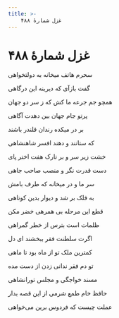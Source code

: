 ```yaml
---
title: >-
    غزل شمارهٔ ۴۸۸
---
```

# غزل شمارهٔ ۴۸۸

<div class="b" id="bn1"><div class="m1"><p>سحرم هاتف میخانه به دولتخواهی</p></div>
<div class="m2"><p>گفت بازآی که دیرینه این درگاهی</p></div></div>
<div class="b" id="bn2"><div class="m1"><p>همچو جم جرعه ما کش که ز سر دو جهان</p></div>
<div class="m2"><p>پرتو جام جهان بین دهدت آگاهی</p></div></div>
<div class="b" id="bn3"><div class="m1"><p>بر در میکده رندان قلندر باشند</p></div>
<div class="m2"><p>که ستانند و دهند افسر شاهنشاهی</p></div></div>
<div class="b" id="bn4"><div class="m1"><p>خشت زیر سر و بر تارک هفت اختر پای</p></div>
<div class="m2"><p>دست قدرت نگر و منصب صاحب جاهی</p></div></div>
<div class="b" id="bn5"><div class="m1"><p>سر ما و در میخانه که طرف بامش</p></div>
<div class="m2"><p>به فلک بر شد و دیوار بدین کوتاهی</p></div></div>
<div class="b" id="bn6"><div class="m1"><p>قطع این مرحله بی همرهی خضر مکن</p></div>
<div class="m2"><p>ظلمات است بترس از خطر گمراهی</p></div></div>
<div class="b" id="bn7"><div class="m1"><p>اگرت سلطنت فقر ببخشند ای دل</p></div>
<div class="m2"><p>کمترین ملک تو از ماه بود تا ماهی</p></div></div>
<div class="b" id="bn8"><div class="m1"><p>تو دم فقر ندانی زدن از دست مده</p></div>
<div class="m2"><p>مسند خواجگی و مجلس تورانشاهی</p></div></div>
<div class="b" id="bn9"><div class="m1"><p>حافظ خام طمع شرمی از این قصه بدار</p></div>
<div class="m2"><p>عملت چیست که فردوس برین می‌خواهی</p></div></div>